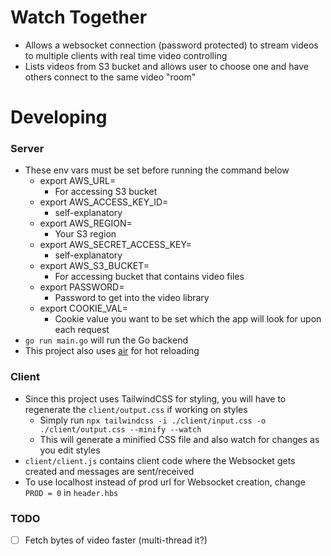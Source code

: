 # Watch Together

-   Allows a websocket connection (password protected) to stream videos to multiple clients with real time video controlling
-   Lists videos from S3 bucket and allows user to choose one and have others connect to the same video "room"

# Developing

### Server

-   These env vars must be set before running the command below
    -   export AWS_URL=
        -   For accessing S3 bucket
    -   export AWS_ACCESS_KEY_ID=
        -   self-explanatory
    -   export AWS_REGION=
        -   Your S3 region
    -   export AWS_SECRET_ACCESS_KEY=
        -   self-explanatory
    -   export AWS_S3_BUCKET=
        -   For accessing bucket that contains video files
    -   export PASSWORD=
        -   Password to get into the video library
    -   export COOKIE_VAL=
        -   Cookie value you want to be set which the app will look for upon each request
-   `go run main.go` will run the Go backend
-   This project also uses [air](https://github.com/air-verse/air) for hot reloading

### Client

-   Since this project uses TailwindCSS for styling, you will have to regenerate the `client/output.css` if working on styles
    -   Simply run `npx tailwindcss -i ./client/input.css -o ./client/output.css --minify --watch`
    -   This will generate a minified CSS file and also watch for changes as you edit styles
-   `client/client.js` contains client code where the Websocket gets created and messages are sent/received
-   To use localhost instead of prod url for Websocket creation, change `PROD = 0` in `header.hbs`

### TODO

-   [ ] Fetch bytes of video faster (multi-thread it?)
